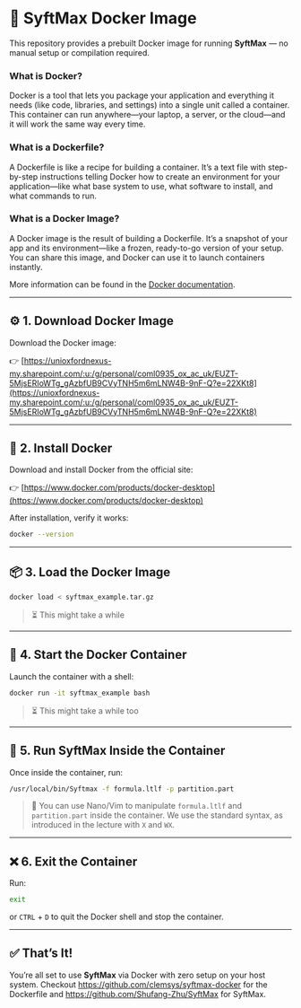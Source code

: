 # 🐳 SyftMax Docker Image

This repository provides a prebuilt Docker image for running **SyftMax** — no manual setup or compilation required. 

### What is Docker?
Docker is a tool that lets you package your application and everything it needs (like code, libraries, and settings) into a single unit called a container. This container can run anywhere—your laptop, a server, or the cloud—and it will work the same way every time.

### What is a Dockerfile?
A Dockerfile is like a recipe for building a container. It’s a text file with step-by-step instructions telling Docker how to create an environment for your application—like what base system to use, what software to install, and what commands to run.

### What is a Docker Image?
A Docker image is the result of building a Dockerfile. It’s a snapshot of your app and its environment—like a frozen, ready-to-go version of your setup. You can share this image, and Docker can use it to launch containers instantly.

More information can be found in the [Docker documentation](https://docs.docker.com).

---

## ⚙️ 1. Download Docker Image

Download the Docker image: 


👉 [https://unioxfordnexus-my.sharepoint.com/:u:/g/personal/coml0935_ox_ac_uk/EUZT-5MjsERIoWTg_gAzbfUB9CVyTNH5m6mLNW4B-9nF-Q?e=22XKt8](https://unioxfordnexus-my.sharepoint.com/:u:/g/personal/coml0935_ox_ac_uk/EUZT-5MjsERIoWTg_gAzbfUB9CVyTNH5m6mLNW4B-9nF-Q?e=22XKt8)

---

## 🐋 2. Install Docker

Download and install Docker from the official site:  

👉 [https://www.docker.com/products/docker-desktop](https://www.docker.com/products/docker-desktop)

After installation, verify it works:

```bash
docker --version
```

---

## 📦 3. Load the Docker Image

```bash
docker load < syftmax_example.tar.gz
```

> ⏳ This might take a while

---

## 🚀 4. Start the Docker Container

Launch the container with a shell:

```bash
docker run -it syftmax_example bash
```

> ⏳ This might take a while too

---

## 🧪 5. Run SyftMax Inside the Container

Once inside the container, run:

```bash
/usr/local/bin/Syftmax -f formula.ltlf -p partition.part
```

> 📁 You can use Nano/Vim to manipulate `formula.ltlf` and `partition.part` inside the container.
> We use the standard syntax, as introduced in the lecture with `X` and `WX`.

---

## ❌ 6. Exit the Container

Run:


```bash
exit
```

or `CTRL` + `D` to quit the Docker shell and stop the container.

---

## ✅ That’s It!

You’re all set to use **SyftMax** via Docker with zero setup on your host system.
Checkout https://github.com/clemsys/syftmax-docker for the Dockerfile and https://github.com/Shufang-Zhu/SyftMax for SyftMax.
